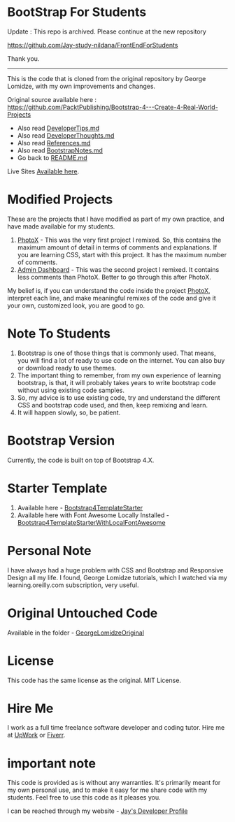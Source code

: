 # BootStrap For Students

Update : This repo is archived. Please continue at the new repository 

https://github.com/Jay-study-nildana/FrontEndForStudents

Thank you.

------------------------

This is the code that is cloned from the original repository by George Lomidze, with my own improvements and changes. 

Original source available here : https://github.com/PacktPublishing/Bootstrap-4---Create-4-Real-World-Projects

* Also read [DeveloperTips.md](DeveloperTips.md)
* Also read [DeveloperThoughts.md](DeveloperThoughts.md)
* Also read [References.md](References.md)
* Also read [BootstrapNotes.md](BootstrapNotes.md)
* Go back to [README.md](README.md)

Live Sites [Available here](Deployments.md).

# Modified Projects

These are the projects that I have modified as part of my own practice, and have made available for my students.

1. [PhotoX](PhotoX) - This was the very first project I remixed. So, this contains the maximum amount of detail in terms of comments and explanations. If you are learning CSS, start with this project. It has the maximum number of comments.
1. [Admin Dashboard](AdminDashboard) - This was the second project I remixed. It contains less comments than PhotoX. Better to go through this after PhotoX.

My belief is, if you can understand the code inside the project [PhotoX](PhotoX), interpret each line, and make meaningful remixes of the code and give it your own, customized look, you are good to go.

# Note To Students

1. Bootstrap is one of those things that is commonly used. That means, you will find a lot of ready to use code on the internet. You can also buy or download ready to use themes.
1. The important thing to remember, from my own experience of learning bootstrap, is that, it will probably takes years to write bootstrap code without using existing code samples. 
1. So, my advice is to use existing code, try and understand the different CSS and bootstrap code used, and then, keep remixing and learn. 
1. It will happen slowly, so, be patient.

# Bootstrap Version

Currently, the code is built on top of Bootstrap 4.X.

# Starter Template 

1. Available here - [Bootstrap4TemplateStarter](Bootstrap4TemplateStarter)
1. Available here with Font Awesome Locally Installed - [Bootstrap4TemplateStarterWithLocalFontAwesome](Bootstrap4TemplateStarterWithLocalFontAwesome)

# Personal Note

I have always had a huge problem with CSS and Bootstrap and Responsive Design all my life. I found, George Lomidze tutorials, which I watched via my learning.oreilly.com subscription, very useful. 

# Original Untouched Code

Available in the folder - [GeorgeLomidzeOriginal](GeorgeLomidzeOriginal)

# License

This code has the same license as the original. MIT License. 

# Hire Me

I work as a full time freelance software developer and coding tutor. Hire me at [UpWork](https://www.upwork.com/fl/vijayasimhabr) or [Fiverr](https://www.fiverr.com/jay_codeguy). 

# important note 

This code is provided as is without any warranties. It's primarily meant for my own personal use, and to make it easy for me share code with my students. Feel free to use this code as it pleases you.

I can be reached through my website - [Jay's Developer Profile](https://jay-study-nildana.github.io/developerprofile)

